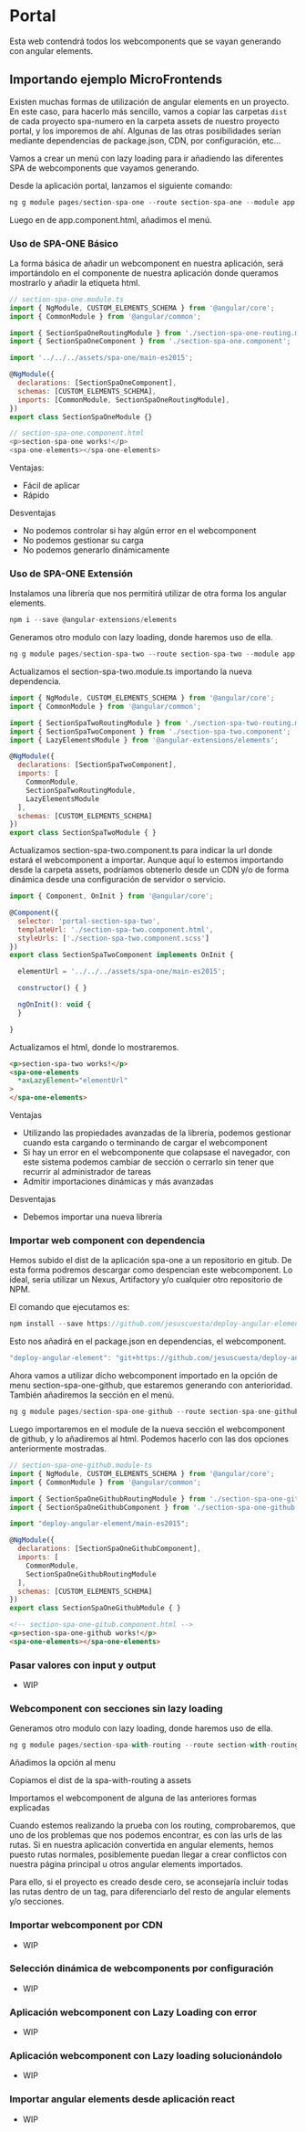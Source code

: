 # Portal

Esta web contendrá todos los webcomponents que se vayan generando con angular elements.

## Importando ejemplo MicroFrontends

Existen muchas formas de utilización de angular elements en un proyecto. En este caso, para hacerlo más sencillo, vamos a copiar las carpetas ```dist``` de cada proyecto spa-numero en la carpeta assets de nuestro proyecto portal, y los imporemos de ahí. Algunas de las otras posibilidades serían mediante dependencias de package.json, CDN, por configuración, etc...

Vamos a crear un menú con lazy loading para ir añadiendo las diferentes SPA de webcomponents que vayamos generando.

Desde la aplicación portal, lanzamos el siguiente comando:

```js
ng g module pages/section-spa-one --route section-spa-one --module app.module
```

Luego en de app.component.html, añadimos el menú.

### Uso de SPA-ONE Básico

La forma básica de añadir un webcomponent en nuestra aplicación, será importándolo en el componente de nuestra aplicación donde queramos mostrarlo y añadir la etiqueta html.

```js
// section-spa-one.module.ts
import { NgModule, CUSTOM_ELEMENTS_SCHEMA } from '@angular/core';
import { CommonModule } from '@angular/common';

import { SectionSpaOneRoutingModule } from './section-spa-one-routing.module';
import { SectionSpaOneComponent } from './section-spa-one.component';

import '../../../assets/spa-one/main-es2015';

@NgModule({
  declarations: [SectionSpaOneComponent],
  schemas: [CUSTOM_ELEMENTS_SCHEMA],
  imports: [CommonModule, SectionSpaOneRoutingModule],
})
export class SectionSpaOneModule {}

```

```js
// section-spa-one.component.html
<p>section-spa-one works!</p>
<spa-one-elements></spa-one-elements>
```

Ventajas:

- Fácil de aplicar
- Rápido

Desventajas

- No podemos controlar si hay algún error en el webcomponent
- No podemos gestionar su carga
- No podemos generarlo dinámicamente

### Uso de SPA-ONE Extensión

Instalamos una librería que nos permitirá utilizar de otra forma los angular elements.

```js
npm i --save @angular-extensions/elements
```

Generamos otro modulo con lazy loading, donde haremos uso de ella.

```js
ng g module pages/section-spa-two --route section-spa-two --module app.module
```

Actualizamos el section-spa-two.module.ts importando la nueva dependencia.

```js
import { NgModule, CUSTOM_ELEMENTS_SCHEMA } from '@angular/core';
import { CommonModule } from '@angular/common';

import { SectionSpaTwoRoutingModule } from './section-spa-two-routing.module';
import { SectionSpaTwoComponent } from './section-spa-two.component';
import { LazyElementsModule } from '@angular-extensions/elements';

@NgModule({
  declarations: [SectionSpaTwoComponent],
  imports: [
    CommonModule,
    SectionSpaTwoRoutingModule,
    LazyElementsModule
  ],
  schemas: [CUSTOM_ELEMENTS_SCHEMA]
})
export class SectionSpaTwoModule { }
```

Actualizamos section-spa-two.component.ts para indicar la url donde estará el webcomponent a importar. Aunque aquí lo estemos importando desde la carpeta assets, podríamos obtenerlo desde un CDN y/o de forma dinámica desde una configuración de servidor o servicio.

```js
import { Component, OnInit } from '@angular/core';

@Component({
  selector: 'portal-section-spa-two',
  templateUrl: './section-spa-two.component.html',
  styleUrls: ['./section-spa-two.component.scss']
})
export class SectionSpaTwoComponent implements OnInit {

  elementUrl = '../../../assets/spa-one/main-es2015';

  constructor() { }

  ngOnInit(): void {
  }

}

```

Actualizamos el html, donde lo mostraremos.

```html
<p>section-spa-two works!</p>
<spa-one-elements
  *axLazyElement="elementUrl"
>
</spa-one-elements>

```

Ventajas

- Utilizando las propiedades avanzadas de la librería, podemos gestionar cuando esta cargando o terminando de cargar el webcomponent
- Si hay un error en el webcomponente que colapsase el navegador, con este sistema podemos cambiar de sección o cerrarlo sin tener que recurrir al administrador de tareas
- Admitir importaciones dinámicas y más avanzadas

Desventajas

- Debemos importar una nueva librería

### Importar web component con dependencia

Hemos subido el dist de la aplicación spa-one a un repositorio en gitub. De esta forma podremos descargar como despencian este webcomponent. Lo ideal, sería utilizar un Nexus, Artifactory y/o cualquier otro repositorio de NPM.

El comando que ejecutamos es:

```js
npm install --save https://github.com/jesuscuesta/deploy-angular-element.git
```

Esto nos añadirá en el package.json en dependencias, el webcomponent.

```js
"deploy-angular-element": "git+https://github.com/jesuscuesta/deploy-angular-element.git",
```

Ahora vamos a utilizar dicho webcomponent importado en la opción de menu section-spa-one-github, que estaremos generando con anterioridad. También añadiremos la sección en el menú.

```js
ng g module pages/section-spa-one-github --route section-spa-one-github --module app.module
```

Luego importaremos en el module de la nueva sección el webcomponent de github, y lo añadiremos al html. Podemos hacerlo con las dos opciones anteriormente mostradas.

```js
// section-spa-one-github.module-ts
import { NgModule, CUSTOM_ELEMENTS_SCHEMA } from '@angular/core';
import { CommonModule } from '@angular/common';

import { SectionSpaOneGithubRoutingModule } from './section-spa-one-github-routing.module';
import { SectionSpaOneGithubComponent } from './section-spa-one-github.component';

import "deploy-angular-element/main-es2015";

@NgModule({
  declarations: [SectionSpaOneGithubComponent],
  imports: [
    CommonModule,
    SectionSpaOneGithubRoutingModule
  ],
  schemas: [CUSTOM_ELEMENTS_SCHEMA]
})
export class SectionSpaOneGithubModule { }
```

```html
<!-- section-spa-one-gitub.component.html -->
<p>section-spa-one-github works!</p>
<spa-one-elements></spa-one-elements>
```

### Pasar valores con input y output

- WIP

### Webcomponent con secciones sin lazy loading

Generamos otro modulo con lazy loading, donde haremos uso de ella.

```js
ng g module pages/section-spa-with-routing --route section-with-routing --module app.module
```

Añadimos la opción al menu

Copiamos el dist de la spa-with-routing a assets

Importamos el webcomponent de alguna de las anteriores formas explicadas

Cuando estemos realizando la prueba con los routing, comprobaremos, que uno de los problemas que nos podemos encontrar, es con las urls de las rutas. Si en nuestra aplicación convertida en angular elements, hemos puesto rutas normales, posiblemente puedan llegar a crear conflictos con nuestra página principal u otros angular elements importados.

Para ello, si el proyecto es creado desde cero, se aconsejaría incluir todas las rutas dentro de un tag, para diferenciarlo del resto de angular elements y/o secciones.

### Importar webcomponent por CDN

- WIP
  
### Selección dinámica de webcomponents por configuración

- WIP
  
### Aplicación webcomponent con Lazy Loading con error

- WIP
  
### Aplicación webcomponent con Lazy loading solucionándolo

- WIP
  
### Importar angular elements desde aplicación react

- WIP
